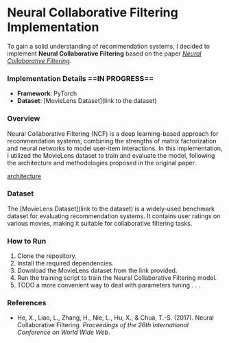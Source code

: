 # Neural Collaborative Filtering Implementation

To gain a solid understanding of recommendation systems, I decided to implement **Neural Collaborative Filtering** based on the paper [*Neural Collaborative Filtering*](https://arxiv.org/pdf/1708.05031).

### Implementation Details ==IN PROGRESS==

- **Framework**: PyTorch
- **Dataset**: [MovieLens Dataset](link to the dataset)

### Overview

Neural Collaborative Filtering (NCF) is a deep learning-based approach for recommendation systems, combining the strengths of matrix factorization and neural networks to model user-item interactions. In this implementation, I utilized the MovieLens dataset to train and evaluate the model, following the architecture and methodologies proposed in the original paper.

[architecture](images/arch.png)

### Dataset

The [MovieLens Dataset](link to the dataset) is a widely-used benchmark dataset for evaluating recommendation systems. It contains user ratings on various movies, making it suitable for collaborative filtering tasks.

### How to Run

1. Clone the repository.
2. Install the required dependencies.
3. Download the MovieLens dataset from the link provided.
4. Run the training script to train the Neural Collaborative Filtering model.
5. TODO a more convenient way to deal with parameters tuning . . .

### References

- He, X., Liao, L., Zhang, H., Nie, L., Hu, X., & Chua, T.-S. (2017). Neural Collaborative Filtering. *Proceedings of the 26th International Conference on World Wide Web*.
